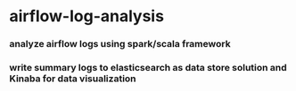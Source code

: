 # airflow-log-analysis
### analyze airflow logs using spark/scala framework 
### write summary logs to elasticsearch as data store solution and Kinaba for data visualization 
